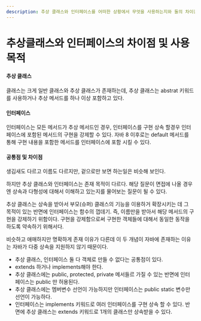 ```yaml
---
description: 추상 클래스와 인터페이스를 어떠한 상황에서 무엇을 사용하는지와 둘의 차이점을 알아본다.
---
```


# 추상클래스와 인터페이스의 차이점 및  사용목적

#### 추상 클래스

클래스는 크게 일반 클래스와 추상 클래스가 존재하는데, 추상 클래스는 abstrat 키워드를 사용하거나 추상 메서드를 하나 이상 포함하고 있다.

#### 인터페이스

인터페이스는 모든 메서드가 추상 메서드인 경우, 인터페이스를 구현 상속 할경우 인터페이스에 포함된 메서드의 구현을 강제할 수 있다. 자바 8 이후로는 default 메서드를 통해 구현 내용을 포함한 메서드를 인터페이스에 포함 시킬 수 있다.

#### 공통점 및 차이점

생김새도 다르고 이름도 다르지만, 겉으로만 보면 하는일은 비슷해 보인다.

하지만 추상 클래스와 인터페이스는 존재 목적이 다르다. 해당 질문이 면접에 나올 경우엔 상속과 다형성에 대해서 이해하고 있는지를 물어보는 질문이 될 수 있다.

추상 클래스는 상속을 받아서 부모(슈퍼) 클래스의 기능을 이용하거 확장시키는 데 그 목적이 있는 반면에 인터페이스는 함수의 껍데기. 즉, 이름만을 받아서 해당 메서드의 구현을 강제하기 위함이다. 구현을 강제함으로써 구현한 객체들에 대해서 동일한 동작을 하도록 약속하기 위해서다.

비슷하고 애매하지만 명확하게 존재 이유가 다른데 이 두 개념이 자바에 존재하는 이유는 자바가 다중 상속을 지원하지 않기 때문이다.

* 추상 클래스, 인터페이스 둘 다 객체로 만들 수 없다는 공통점이 있다.
* extends 하거나 implements해야 한다.
* 추상 클래스에는 public, protected, private 메서들르 가질 수 있는 반면에 인터페이스는 public 만 허용된다.
* 추상 클래스에는 멤버변수 선언이 가능하지만 인터페이스는 public static 변수만 선언이 가능하다.
* 인터페이스는 implements 키워드로 여러 인터페이스를 구현 상속 할 수 있다. 반면에 추상 클래스는 extends 키워드로 1개의 클래스만 상속받을 수 있다.



